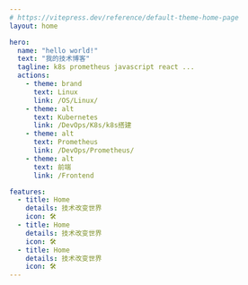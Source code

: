 ```yaml
---
# https://vitepress.dev/reference/default-theme-home-page
layout: home

hero:
  name: "hello world!"
  text: "我的技术博客"
  tagline: k8s prometheus javascript react ...
  actions:
    - theme: brand
      text: Linux
      link: /OS/Linux/
    - theme: alt
      text: Kubernetes
      link: /DevOps/K8s/k8s搭建
    - theme: alt
      text: Prometheus
      link: /DevOps/Prometheus/
    - theme: alt
      text: 前端
      link: /Frontend

features:
  - title: Home
    details: 技术改变世界
    icon: 🛠️
  - title: Home
    details: 技术改变世界
    icon: 🛠️
  - title: Home
    details: 技术改变世界
    icon: 🛠️
---
```


